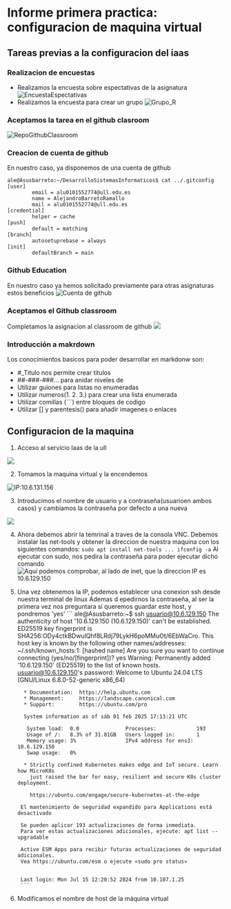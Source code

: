 # Informe primera practica: configuracion de maquina virtual

## Tareas previas a la configuracion del iaas

### Realizacion de encuestas

- Realizamos la encuesta sobre espectativas de la asignatura
![EncuestaEspectativas](./images/EncuestaExpectativas.png)
- Realizamos la encuesta para crear un grupo
![Grupo_R](./images/Grupo.png)

### Aceptamos la tarea en el github clasroom
![RepoGithubClassroom](./images/repo.png)

### Creacion de cuenta de github
En nuestro caso, ya disponemos de una cuenta de github
```
ale@Asusbarreto:~/DesarrolloSistemasInformaticos$ cat ../.gitconfig 
[user]
        email = alu0101552774@ull.edu.es
        name = AlejandroBarretoRamallo
        mail = alu0101552774@ull.edu.es
[credential]
        helper = cache
[push]
        default = matching
[branch]
        autosetuprebase = always
[init]
        defaultBranch = main
```
### Github Education
En nuestro caso ya hemos solicitado previamente para otras asignaturas
estos beneficios
![Cuenta de github](./images/Github%20education.png)
### Aceptamos el Github classroom
Completamos la asignacion al classroom de github
![](./images/Classroom.png)
### Introducción a makrdown
Los conocimientos basicos para poder desarrollar en markdonw son:
- #_Titulo nos permite crear titulos
- ##-###-###... para anidar niveles de 
- Utilizar guiones para listas no enumeradas
- Utilizar numeros(1. 2. 3.) para crear una lista enumerada
- Utilizar comillas (```) entre bloques de codigo
- Utilizar [] y parentesis() para añadir imagenes o enlaces
## Configuracion de la maquina

1. Acceso al servicio Iaas de la ull 

  ![](./images/AccesoIaas.png)

2. Tomamos la maquina virtual y la encendemos

  ![IP:10.6.131.156](./images/maquina.png)

3. Introducimos el nombre de usuario y a contraseña(usuarioen ambos casos) y cambiamos la contraseña por defecto a una nueva

  ![](./images/password.png)
  
4. Ahora debemos abrir la temrinal a traves de la consola VNC.
        Debemos instalar las net-tools y obtener la direccion de nuestra maquina 
        con los siguientes comandos: 
        ```
        sudo apt install net-tools
        ...
        ifconfig -a
        ```
        Al ejecutar con sudo, nos pedira la contraseña para poder ejecutar dicho comando
        ![Aquí podemos comprobar, al lado de inet, que la direccion IP es 10.6.129.150](./images/IP.png)

5. Una vez obtenemos la IP, podemos establecer una conexion ssh desde nuestra terminal de linux
        Ademas d epedirnos la contraseña, al ser la primera vez nos preguntara si queremos guardar este 
        host, y pondremos 'yes'
        ```
        ale@Asusbarreto:~$ ssh usuario@10.6.129.150
        The authenticity of host '10.6.129.150 (10.6.129.150)' can't be established.
        ED25519 key fingerprint is SHA256:ODy4ctkBDwulQhf8LRdj79LykH6poMMuOt/6EbWaCro.
        This host key is known by the following other names/addresses:
            ~/.ssh/known_hosts:1: [hashed name]
        Are you sure you want to continue connecting (yes/no/[fingerprint])? yes
        Warning: Permanently added '10.6.129.150' (ED25519) to the list of known hosts.
        usuario@10.6.129.150's password:
        Welcome to Ubuntu 24.04 LTS (GNU/Linux 6.8.0-52-generic x86_64)

         * Documentation:  https://help.ubuntu.com
         * Management:     https://landscape.canonical.com
         * Support:        https://ubuntu.com/pro

         System information as of sáb 01 feb 2025 17:13:21 UTC

          System load:  0.0               Processes:             193
          Usage of /:   8.3% of 31.81GB   Users logged in:       1
          Memory usage: 3%                IPv4 address for ens3: 10.6.129.150
          Swap usage:   0%

         * Strictly confined Kubernetes makes edge and IoT secure. Learn how MicroK8s
           just raised the bar for easy, resilient and secure K8s cluster deployment.

           https://ubuntu.com/engage/secure-kubernetes-at-the-edge

        El mantenimiento de seguridad expandido para Applications está desactivado

        Se pueden aplicar 193 actualizaciones de forma inmediata.
        Para ver estas actualizaciones adicionales, ejecute: apt list --upgradable

        Active ESM Apps para recibir futuras actualizaciones de seguridad adicionales.
        Vea https://ubuntu.com/esm o ejecute «sudo pro status»


        Last login: Mon Jul 15 12:20:52 2024 from 10.107.1.25
        ```

6. Modificamos el nombre de host de la máquina virtual


